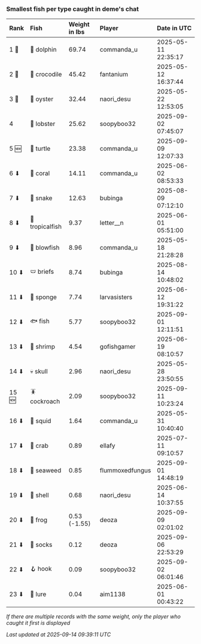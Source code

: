 ### Smallest fish per type caught in deme's chat

| Rank  | Fish            | Weight in lbs | Player          | Date in UTC         |
|:------|:----------------|:--------------|:----------------|:--------------------|
| 1 🥇  | 🐬 dolphin      | 69.74         | commanda_u      | 2025-05-11 22:35:17 |
| 2 🥈  | 🐊 crocodile    | 45.42         | fantanium       | 2025-05-12 16:37:44 |
| 3 🥉  | 🦪 oyster       | 32.44         | naori_desu      | 2025-05-22 12:53:05 |
| 4     | 🦞 lobster      | 25.62         | soopyboo32      | 2025-09-02 07:45:07 |
| 5 🆕  | 🐢 turtle       | 23.38         | commanda_u      | 2025-09-09 12:07:33 |
| 6 ⬇   | 🪸 coral        | 14.11         | commanda_u      | 2025-06-02 08:53:33 |
| 7 ⬇   | 🐍 snake        | 12.63         | bubinga         | 2025-08-09 07:12:10 |
| 8 ⬇   | 🐠 tropicalfish | 9.37          | letter__n       | 2025-06-01 05:51:00 |
| 9 ⬇   | 🐡 blowfish     | 8.96          | commanda_u      | 2025-05-18 21:28:28 |
| 10 ⬇  | 🩲 briefs       | 8.74          | bubinga         | 2025-08-14 10:48:02 |
| 11 ⬇  | 🧽 sponge       | 7.74          | larvasisters    | 2025-06-12 19:31:22 |
| 12 ⬇  | 🐟 fish         | 5.77          | soopyboo32      | 2025-09-01 12:11:51 |
| 13 ⬇  | 🦐 shrimp       | 4.54          | gofishgamer     | 2025-06-19 08:10:57 |
| 14 ⬇  | 💀 skull        | 2.96          | naori_desu      | 2025-05-28 23:50:55 |
| 15 🆕 | 🪳 cockroach    | 2.09          | soopyboo32      | 2025-09-11 10:23:24 |
| 16 ⬇  | 🦑 squid        | 1.64          | commanda_u      | 2025-05-31 10:40:40 |
| 17 ⬇  | 🦀 crab         | 0.89          | ellafy          | 2025-07-11 09:10:57 |
| 18 ⬇  | 🌿 seaweed      | 0.85          | flummoxedfungus | 2025-09-01 14:48:19 |
| 19 ⬇  | 🐚 shell        | 0.68          | naori_desu      | 2025-06-14 10:37:55 |
| 20 ⬇  | 🐸 frog         | 0.53 (-1.55)  | deoza           | 2025-09-09 02:01:02 |
| 21 ⬇  | 🧦 socks        | 0.12          | deoza           | 2025-09-06 22:53:29 |
| 22 ⬇  | 🪝 hook         | 0.09          | soopyboo32      | 2025-09-02 06:01:46 |
| 23 ⬇  | 🎏 lure         | 0.04          | aim1138         | 2025-06-01 00:43:22 |

_If there are multiple records with the same weight, only the player who caught it first is displayed_

_Last updated at 2025-09-14 09:39:11 UTC_